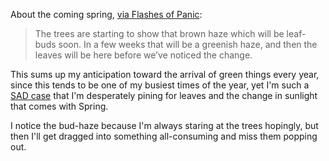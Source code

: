 About the coming spring, [via Flashes of Panic][flashes]:

  > The trees are starting to show that brown haze which will be leaf-buds soon. In a few weeks that will be a greenish haze, and then the leaves will be here before we&#8217;ve noticed the change.
  
  This sums up my anticipation toward the arrival of green things every year, since this tends to be one of my busiest times of the year, yet I'm such a [SAD case][sad] that I'm desperately pining for leaves and the change in sunlight that comes with Spring.  
  
  I notice the bud-haze because I'm always staring at the trees hopingly, but then I'll get dragged into something all-consuming and miss them popping out.
  
[sad]:http://en.wikipedia.org/wiki/Seasonal_affective_disorder
[flashes]:http://www.flashesofpanic.com/panic/000796.php
